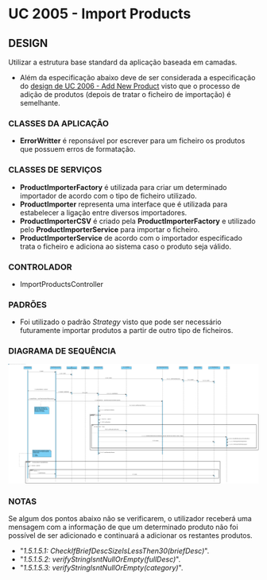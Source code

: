 # UC 2005 - Import Products #

## DESIGN ##

Utilizar a estrutura base standard da aplicação baseada em camadas.

* Além da especificação abaixo deve de ser considerada a especificação do [design de UC 2006 - Add New Product](https://bitbucket.org/TiagoMoreiraISEP/lei_isep_2019_20_sem4_2di_1181011_1181012_1181047_1181061_1150/wiki/AddNewProduct_UC_2006/AddNewProduct-DESIGN.md) visto que o processo de adição de produtos (depois de tratar o ficheiro de importação) é semelhante.

### CLASSES DA APLICAÇÃO ###
* **ErrorWritter** é reponsável por escrever para um ficheiro os produtos que possuem erros de formatação.

### CLASSES DE SERVIÇOS ###
* **ProductImporterFactory** é utilizada para criar um determinado importador de acordo com o tipo de ficheiro utilizado.
* **ProductImporter** representa uma interface que é utilizada para estabelecer a ligação entre diversos importadores.
* **ProductImporterCSV** é criado pela **ProductImporterFactory** e utilizado pelo **ProductImporterService** para importar o ficheiro.
* **ProductImporterService** de acordo com o importador especificado trata o ficheiro e adiciona ao sistema caso o produto seja válido.

### CONTROLADOR ###
* ImportProductsController

### PADRÕES ###
* Foi utilizado o padrão *Strategy* visto que pode ser necessário futuramente importar produtos a partir de outro tipo de ficheiros.

### DIAGRAMA DE SEQUÊNCIA ###

![SD_ImportProducts.png](SD_ImportProducts.png)

### **NOTAS** ###
Se algum dos pontos abaixo não se verificarem, o utilizador receberá uma mensagem com a informação de que um determinado produto não foi possível de ser adicionado e continuará a adicionar os restantes produtos.
* "*1.5.1.5.1: CheckIfBriefDescSizeIsLessThen30(briefDesc)*".
* "*1.5.1.5.2: verifyStringIsntNullOrEmpty(fullDesc)*".
* "*1.5.1.5.3: verifyStringIsntNullOrEmpty(category)*".